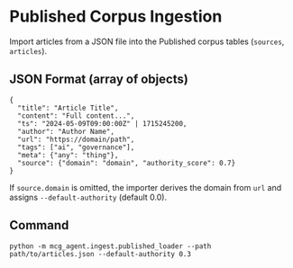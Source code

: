 # Published Corpus Ingestion

Import articles from a JSON file into the Published corpus tables (`sources`, `articles`).

## JSON Format (array of objects)
```
{
  "title": "Article Title",
  "content": "Full content...",
  "ts": "2024-05-09T09:00:00Z" | 1715245200,
  "author": "Author Name",
  "url": "https://domain/path",
  "tags": ["ai", "governance"],
  "meta": {"any": "thing"},
  "source": {"domain": "domain", "authority_score": 0.7}
}
```

If `source.domain` is omitted, the importer derives the domain from `url` and
assigns `--default-authority` (default 0.0).

## Command
```
python -m mcg_agent.ingest.published_loader --path path/to/articles.json --default-authority 0.3
```

